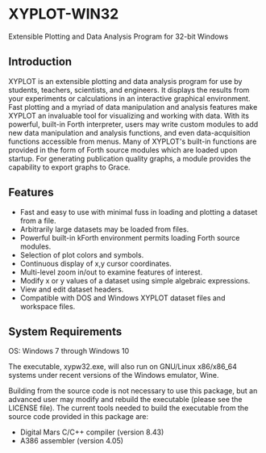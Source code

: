 # XYPLOT-WIN32
Extensible Plotting and Data Analysis Program for 32-bit Windows

## Introduction
XYPLOT is an extensible plotting and data analysis program for use by students, teachers, scientists, and engineers. It displays the results from your experiments or calculations in an interactive graphical environment. Fast plotting and a myriad of data manipulation and analysis features make XYPLOT an invaluable tool for visualizing and working with data. With its powerful, built-in Forth interpreter, users may write custom modules to add new data manipulation and analysis functions, and even data-acquisition functions accessible from menus. Many of XYPLOT's built-in functions are provided in the form of Forth source modules which are loaded upon startup. For generating publication quality graphs, a module provides the capability to export graphs to Grace.

## Features

* Fast and easy to use with minimal fuss in loading and plotting a dataset from a file.
* Arbitrarily large datasets may be loaded from files.
* Powerful built-in kForth environment permits loading Forth source modules.
* Selection of plot colors and symbols.
* Continuous display of x,y cursor coordinates.
* Multi-level zoom in/out to examine features of interest.
* Modify x or y values of a dataset using simple algebraic expressions.
* View and edit dataset headers.
* Compatible with DOS and Windows XYPLOT dataset files and workspace files.

## System Requirements

OS: Windows 7 through Windows 10

The executable, xypw32.exe, will also run on GNU/Linux x86/x86_64 systems under recent versions of the Windows emulator, Wine.

Building from the source code is not necessary to use this package, but an advanced user may modify and rebuild the executable (please see the LICENSE file). The current tools needed to build the executable from the source code provided in this package are:

* Digital Mars C/C++ compiler (version 8.43)
* A386 assembler (version 4.05)


